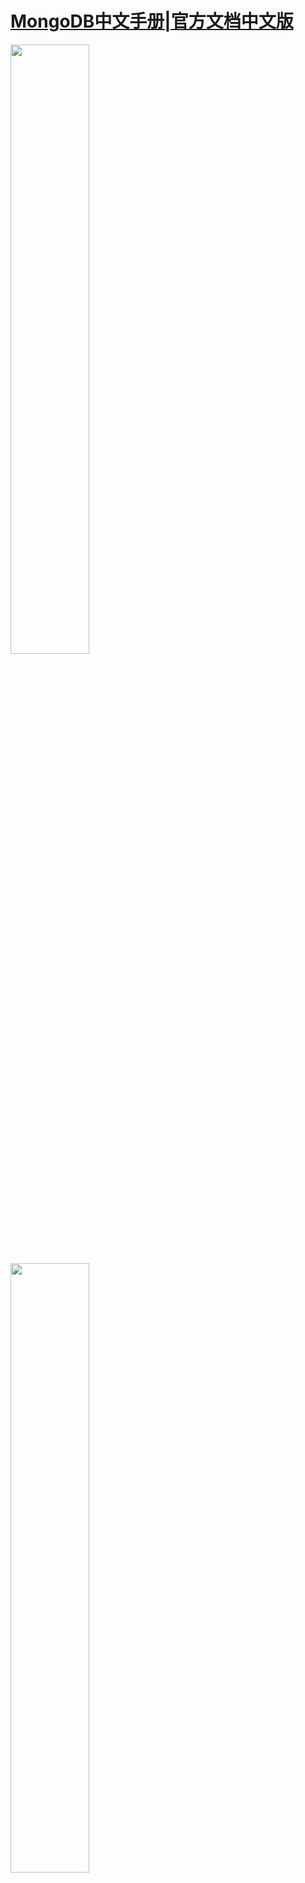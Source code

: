 #  [MongoDB中文手册|官方文档中文版](https://docs.jinmu.info/MongoDB-Manual-zh/)



<img src="img/logo/MongoLogoBlack.png" width="50%" height="50%">
<img src="img/logo/mongoChina.png" width="50%" height="50%">
<img src="img/logo/jmlogo.png" width="50%" height="50%">




##  项目介绍 

MongoDB是专为可扩展性，高性能和高可用性而设计的数据库。它可以从单服务器部署扩展到大型、复杂的多数据中心架构。利用内存计算的优势，MongoDB能够提供高性能的数据读写操作。 MongoDB的本地复制和自动故障转移功能使您的应用程序具有企业级的可靠性和操作灵活性。  

本项目为MongoDB官方文档的中文版,与[官方文档](https://docs.mongodb.com/manual/)保持同步。  

项目地址  
[维护地址](https://github.com/JinMuInfo/MongoDB-Manual-zh)  
[在线阅读](https://docs.jinmu.info/MongoDB-Manual-zh/)  


## 项目协议

本项目为署名-非商业性使用-相同方式共享 [CC BY-NC-SA 4.0](https://creativecommons.org/licenses/by-nc-sa/4.0/deed.zh)  
请务必遵循如下条件：

署名：必须提到原作者，提供指向此许可协议的链接，表明是否有做修改  
非商业性使用：不能对本作品进行任何形式的商业性使用  
相同方式共享：若对本作品进行了修改，必须以相同的许可协议共享  

## 报告问题  
在我们的Github [MongoDB-Manual-zh/issues](https://github.com/JinMuInfo/MongoDB-Manual-zh/issues)上提 issue.    

## 贡献指南  
请您勇敢地去翻译和改进翻译。虽然我们追求卓越，但我们并不要求您做到十全十美，因此请不要担心因为翻译上犯错——在大部分情况下，我们的服务器已经记录所有的翻译，因此您不必担心会因为您的失误遭到无法挽回的破坏。（改编自维基百科）  

[如何提交请点击](https://github.com/JinMuInfo/MongoDB-Manual-zh/blob/master/CONTRIBUTING.md)

## 贡献者名单

[文档翻译贡献者名单](https://github.com/JinMuInfo/MongoDB-Manual-zh/blob/master/List-of-contributors.md)<br/>
[申请加入MongoDB汉化小组](https://github.com/orgs/JinMuInfo/teams/mongodb/members) 作为贡献者 你享有署名权  
点击[文档翻译认领列表](https://github.com/JinMuInfo/MongoDB-Manual-zh/blob/master/Document-translation-claim-list.md)参与翻译。

## 其他
欢迎任何人参与和完善：一个人可以走的很快，但是一群人却可以走的更远。  
予人成功才是最大的成功 。

## 免责声明

锦木信息&MongoDB中文社区  纯粹出于学习目的与个人兴趣翻译本书，不追求任何经济利益。

本译文只供学习研究参考之用，不得用于商业用途。我方将保留对此版本译文的署名权及其它相关权利。


